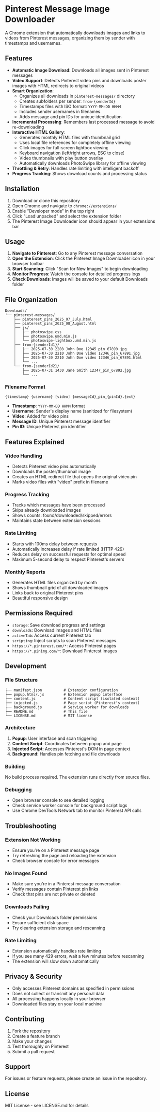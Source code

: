 # Pinterest Message Image Downloader

A Chrome extension that automatically downloads images and links to videos from Pinterest messages, organizing them by sender with timestamps and usernames.

## Features

- **Automatic Image Download**: Downloads all images sent in Pinterest messages
- **Video Support**: Detects Pinterest video pins and downloads poster images with HTML redirects to original videos
- **Smart Organization**: 
  - Organizes all downloads in `pinterest-messages/` directory
  - Creates subfolders per sender: `from-{senderId}`
  - Timestamps files with ISO format: `YYYY-MM-DD HHMM`
  - Includes sender usernames in filenames
  - Adds message and pin IDs for unique identification
- **Incremental Processing**: Remembers last processed message to avoid re-downloading
- **Interactive HTML Gallery**: 
  - Generates monthly HTML files with thumbnail grid
  - Uses local file references for completely offline viewing
  - Click images for full-screen lightbox viewing
  - Keyboard navigation (left/right arrows, ESC to close)
  - Video thumbnails with play button overlay
  - Automatically downloads PhotoSwipe library for offline viewing
- **Throttling & Retry**: Handles rate limiting with intelligent backoff
- **Progress Tracking**: Shows download counts and processing status

## Installation

1. Download or clone this repository
2. Open Chrome and navigate to `chrome://extensions/`
3. Enable "Developer mode" in the top right
4. Click "Load unpacked" and select the extension folder
5. The Pinterest Image Downloader icon should appear in your extensions bar

## Usage

1. **Navigate to Pinterest**: Go to any Pinterest message conversation
2. **Open the Extension**: Click the Pinterest Image Downloader icon in your browser toolbar
3. **Start Scanning**: Click "Scan for New Images" to begin downloading
4. **Monitor Progress**: Watch the console for detailed progress logs
5. **Check Downloads**: Images will be saved to your default Downloads folder

## File Organization

```
Downloads/
└── pinterest-messages/
    ├── pinterest_pins_2025_07_July.html
    ├── pinterest_pins_2025_08_August.html
    ├── js/
    │   ├── photoswipe.css
    │   ├── photoswipe.umd.min.js
    │   └── photoswipe-lightbox.umd.min.js
    ├── from-{senderId1}/
    │   ├── 2025-07-30 2208 John Doe 12345_pin_67890.jpg
    │   ├── 2025-07-30 2210 John Doe video 12346_pin_67891.jpg
    │   ├── 2025-07-30 2210 John Doe video 12346_pin_67891.html
    │   └── ...
    └── from-{senderId2}/
        ├── 2025-07-31 1430 Jane Smith 12347_pin_67892.jpg
        └── ...
```

### Filename Format
`{timestamp} {username} [video] {messageId}_pin_{pinId}.{ext}`

- **Timestamp**: `YYYY-MM-DD HHMM` format
- **Username**: Sender's display name (sanitized for filesystem)
- **Video**: Added for video pins
- **Message ID**: Unique Pinterest message identifier
- **Pin ID**: Unique Pinterest pin identifier

## Features Explained

### Video Handling
- Detects Pinterest video pins automatically
- Downloads the poster/thumbnail image
- Creates an HTML redirect file that opens the original video pin
- Marks video files with "video" prefix in filename

### Progress Tracking
- Tracks which messages have been processed
- Skips already downloaded images
- Shows counts: found/downloaded/skipped/errors
- Maintains state between extension sessions

### Rate Limiting
- Starts with 100ms delay between requests
- Automatically increases delay if rate limited (HTTP 429)
- Reduces delay on successful requests for optimal speed
- Maximum 5-second delay to respect Pinterest's servers

### Monthly Reports
- Generates HTML files organized by month
- Shows thumbnail grid of all downloaded images
- Links back to original Pinterest pins
- Beautiful responsive design

## Permissions Required

- `storage`: Save download progress and settings
- `downloads`: Download images and HTML files
- `activeTab`: Access current Pinterest tab
- `scripting`: Inject scripts to scan Pinterest messages
- `https://*.pinterest.com/*`: Access Pinterest pages
- `https://*.pinimg.com/*`: Download Pinterest images

## Development

### File Structure
```
├── manifest.json          # Extension configuration
├── popup.html/.js         # Extension popup interface
├── content.js             # Content script (isolated context)
├── injected.js            # Page script (Pinterest's context)
├── background.js          # Service worker for downloads
├── README.md              # This file
└── LICENSE.md             # MIT license
```

### Architecture
1. **Popup**: User interface and scan triggering
2. **Content Script**: Coordinates between popup and page
3. **Injected Script**: Accesses Pinterest's DOM in page context
4. **Background**: Handles pin fetching and file downloads

### Building
No build process required. The extension runs directly from source files.

### Debugging
- Open browser console to see detailed logging
- Check service worker console for background script logs
- Use Chrome DevTools Network tab to monitor Pinterest API calls

## Troubleshooting

### Extension Not Working
- Ensure you're on a Pinterest message page
- Try refreshing the page and reloading the extension
- Check browser console for error messages

### No Images Found
- Make sure you're in a Pinterest message conversation
- Verify messages contain Pinterest pin links
- Check that pins are not private or deleted

### Downloads Failing
- Check your Downloads folder permissions
- Ensure sufficient disk space
- Try clearing extension storage and rescanning

### Rate Limiting
- Extension automatically handles rate limiting
- If you see many 429 errors, wait a few minutes before rescanning
- The extension will slow down automatically

## Privacy & Security

- Only accesses Pinterest domains as specified in permissions
- Does not collect or transmit any personal data
- All processing happens locally in your browser
- Downloaded files stay on your local machine

## Contributing

1. Fork the repository
2. Create a feature branch
3. Make your changes
4. Test thoroughly on Pinterest
5. Submit a pull request

## Support

For issues or feature requests, please create an issue in the repository.

## License

MIT License - see LICENSE.md for details